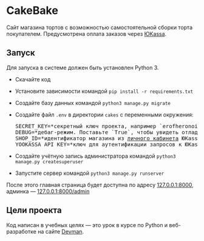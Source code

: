 # CakeBake

Сайт магазина тортов с возможностью самостоятельной сборки торта покупателем. Предусмотрена оплата заказов через [ЮKassa](https://yookassa.ru/).

## Запуск

Для запуска в системе должен быть установлен Python 3.

- Скачайте код

- Установите зависимости командой `pip install -r requirements.txt`

- Создайте базу данных командой `python3 manage.py migrate`

- Создайте файл `.env` в директории `cakes` с переменными окружения:

  <pre>
  SECRET_KEY=*секретный ключ проекта, например `erofheronoirenfoernfx49389f43xf3984xf9384`*
  DEBUG=*дебаг-режим. Поставьте `True`, чтобы увидеть отладочную информацию в случае ошибки. Выключается значением `False`*
  SHOP_ID=*идентификатор магазина из <a href="https://yookassa.ru/my">личного кабинета</a> ЮKassa*
  YOOKASSA_API_KEY=*ключ для аутентификации запросов к ЮKassa. Нужно получить в <a href="https://yookassa.ru/my/merchant/integration/api-keys">личном кабинете</a>*
  </pre>
  
- Создайте учётную запись администратора командой `python3 manage.py createsuperuser`

- Запустите сервер командой `python3 manage.py runserver`

После этого главная страница будет доступна по адресу [127.0.0.1:8000](http://127.0.0.1:8000), админка — [127.0.0.1:8000/admin](http://127.0.0.1:8000/admin)


## Цели проекта

Код написан в учебных целях — это урок в курсе по Python и веб-разработке на сайте [Devman](https://dvmn.org).
